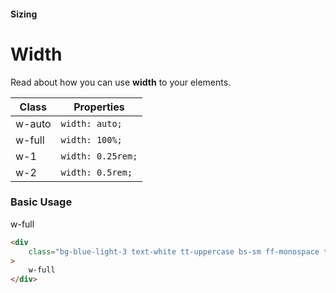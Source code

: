 #### Sizing

# Width

Read about how you can use **width** to your elements.

| Class  | Properties        |
| ------ | ----------------- |
| w-auto | `width: auto;`    |
| w-full | `width: 100%;`    |
| w-1    | `width: 0.25rem;` |
| w-2    | `width: 0.5rem;`  |

### Basic Usage

<div class="bg-blue-light-3 text-white tt-uppercase bs-sm ff-monospace text-center br-lg w-full">
    w-full
</div>

```html
<div
    class="bg-blue-light-3 text-white tt-uppercase bs-sm ff-monospace text-center br-lg w-full"
>
    w-full
</div>
```
